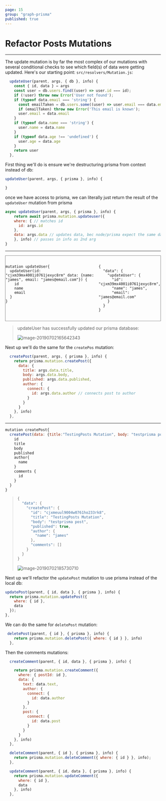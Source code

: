 ```yaml
---
page: 15
group: "graph-prisma"
published: true
---
```


# Refactor Posts Mutations

---------------------------------

The update mutation is by far the most complex of our mutations with several conditional checks to see which field(s) of data were getting updated. Here's our starting point: `src/resolvers/Mutation.js`:

```js
  updateUser(parent, args, { db }, info) {
    const { id, data } = args
    const user = db.users.find((user) => user.id === id);
    if (!user) throw new Error('User not found');
    if (typeof data.email === 'string') {
      const emailTaken = db.users.some((user) => user.email === data.email)
      if (emailTaken) throw new Error('This email is known');
      user.email = data.email
    }
    if (typeof data.name === 'string') {
      user.name = data.name
    }
    if (typeof data.age !== 'undefined') {
      user.age = data.age
    }
    return user
  },
```



First thing we'll do is ensure we're destructuring prisma from context instead of db:

```js
updateUser(parent, args, { prisma }, info) {

}
```

once we have access to prisma, we can literally just return the result of the `updateUser` mutation from prisma

```js
async updateUser(parent, args, { prisma }, info) {
	return await prisma.mutation.updateuser({
    where: { // matches id
      id: args.id
    },
    data: args.data // updates data, bec node/prisma expect the same data properties.
	}, info) // passes in info as 2nd arg
}
```

---------------------------------

<div style="display: flex; justify-content: space-evenly; border: 1px solid grey;">
    <div style="display: inline-block;">
	    <pre><code>
mutation updateUser{
  updateUser(id: "cjxm39mx4001i0761jexyc8rm" data: {name: "james", email: "james@email.com"}) {
    id
    name
    email
  }
}
	    </code></pre>
    </div>
    <div style="display: inline-block;">
	    <pre><code>
{
  "data": {
    "updateUser": {
      "id": "cjxm39mx4001i0761jexyc8rm",
      "name": "james",
      "email": "james@email.com"
    }
  }
}
	    </code></pre>
    </div>
</div>

> updateUser has successfully updated our prisma database:
>
> ![image-20190702165642343](http://ww1.sinaimg.cn/large/006tNc79ly1g4m6desi9kj30a604g3yp.jpg)



Next up we'll do the same for the `createPos` mutation:

```js
  createPost(parent, args, { prisma }, info) {
    return prisma.mutation.createPost({
      data: {
        title: args.data.title,
        body: args.data.body,
        published: args.data.published,
        author: {
          connect: {
            id: args.data.author // connects post to author
          }
        }
      }
    }, info)
  },
```

---------------------------------

```js
mutation createPost{
  createPost(data: {title:"TestingPosts Mutation", body: "testprisma post", published: true, author: "cjxm39mx4001i0761jexyc8rm"}) {
    id
    title
    body
    published
    author{
      name
    }
    comments {
      id
    }
  }
}
```

> ```js
> {
>   "data": {
>     "createPost": {
>       "id": "cjxmeuul9004w0761ho233rk8",
>       "title": "TestingPosts Mutation",
>       "body": "testprisma post",
>       "published": true,
>       "author": {
>         "name": "james"
>       },
>       "comments": []
>     }
>   }
> }
> ```
>
> ![image-20190702185730710](http://ww4.sinaimg.cn/large/006tNc79ly1g4m9v0pcvyj30m606qmyj.jpg)



Next up we'll refactor the `updatePost` mutation to use prisma instead of the local db:

```js
updatePost(parent, { id, data }, { prisma }, info) {
  return prisma.mutation.updatePost({
    where: { id },
    data
  });
},
```



We can do the same for `deletePost` mutation:

```js
 deletePost(parent, { id }, { prisma }, info) {
    return prisma.mutation.deletePost({ where: { id } }, info)
  },
```



Then the comments mutations:

```js
  createComment(parent, { id, data }, { prisma }, info) {

    return prisma.mutation.createComment({
      where: { postId: id },
      data: {
        text: data.text,
        author: {
          connect: {
            id: data.author
          }
        },
        post: {
          connect: {
            id: data.post
          }
        }
      }
    }, info)
  },

  deleteComment(parent, { id }, { prisma }, info) {
    return prisma.mutation.deleteComment({ where: { id } }, info);
  },

  updateComment(parent, { id, data }, { prisma }, info) {
    return prisma.mutation.updateComment({
      where: { id },
      data
    }, info)
  },
```

